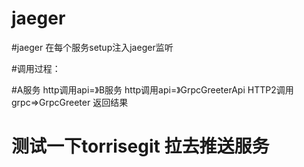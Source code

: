 # jaeger
#jaeger 在每个服务setup注入jaeger监听

#调用过程：

#A服务 http调用api=》B服务 http调用api=》GrpcGreeterApi HTTP2调用grpc=>GrpcGreeter 返回结果

# 测试一下torrisegit 拉去推送服务